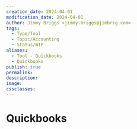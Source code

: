 ```yaml
---
creation_date: 2024-04-01
modification_date: 2024-04-01
author: Jimmy Briggs <jimmy.briggs@jimbrig.com>
tags:
  - Type/Tool
  - Topic/Accounting
  - Status/WIP
aliases:
  - Tool - Quickbooks
  - Quickbooks
publish: true
permalink:
description:
image:
cssclasses:
---
```


# Quickbooks
